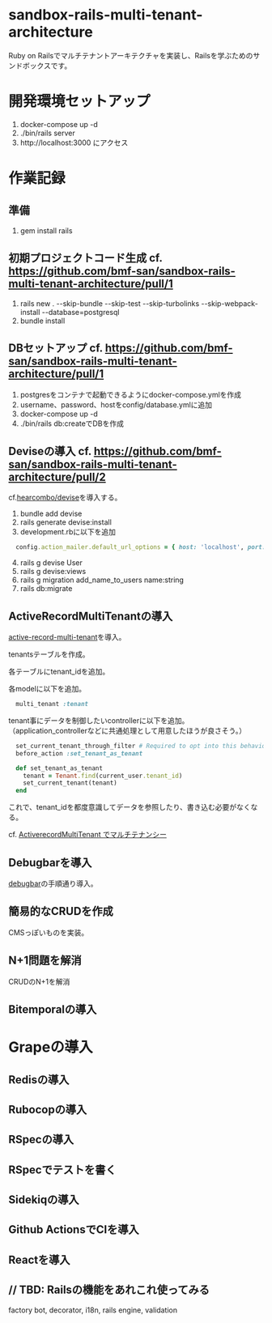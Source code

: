 # sandbox-rails-multi-tenant-architecture
Ruby on Railsでマルチテナントアーキテクチャを実装し、Railsを学ぶためのサンドボックスです。

# 開発環境セットアップ
1. docker-compose up -d
2. ./bin/rails server
3. http://localhost:3000 にアクセス

# 作業記録
## 準備
1. gem install rails

## 初期プロジェクトコード生成 cf. https://github.com/bmf-san/sandbox-rails-multi-tenant-architecture/pull/1
1. rails new . --skip-bundle --skip-test --skip-turbolinks --skip-webpack-install --database=postgresql
2. bundle install

## DBセットアップ cf. https://github.com/bmf-san/sandbox-rails-multi-tenant-architecture/pull/1
1. postgresをコンテナで起動できるようにdocker-compose.ymlを作成
2. username、password、hostをconfig/database.ymlに追加
3. docker-compose up -d
4. ./bin/rails db:createでDBを作成

## Deviseの導入 cf. https://github.com/bmf-san/sandbox-rails-multi-tenant-architecture/pull/2
cf.[hearcombo/devise](https://github.com/heartcombo/devise)を導入する。

1. bundle add devise
2. rails generate devise:install
3. development.rbに以下を追加
```ruby
  config.action_mailer.default_url_options = { host: 'localhost', port: 3000 }
```
4. rails g devise User
5. rails g devise:views
6. rails g migration add_name_to_users name:string
7. rails db:migrate

## ActiveRecordMultiTenantの導入
[active-record-multi-tenant](https://github.com/citusdata/activerecord-multi-tenant?tab=readme-ov-file)を導入。

tenantsテーブルを作成。

各テーブルにtenant_idを追加。

各modelに以下を追加。

```ruby
  multi_tenant :tenant
```

tenant事にデータを制御したいcontrollerに以下を追加。（application_controllerなどに共通処理として用意したほうが良さそう。）

```ruby
  set_current_tenant_through_filter # Required to opt into this behavior
  before_action :set_tenant_as_tenant

  def set_tenant_as_tenant
    tenant = Tenant.find(current_user.tenant_id)
    set_current_tenant(tenant)
  end
```

これで、tenant_idを都度意識してデータを参照したり、書き込む必要がなくなる。

cf. [ActiverecordMultiTenant でマルチテナンシー](https://note.com/yks0406/n/n09c181400561)

## Debugbarを導入
[debugbar](https://debugbar.dev/docs/installation/)の手順通り導入。

## 簡易的なCRUDを作成
CMSっぽいものを実装。

## N+1問題を解消
CRUDのN+1を解消

## Bitemporalの導入

# Grapeの導入

## Redisの導入

## Rubocopの導入

## RSpecの導入

## RSpecでテストを書く

## Sidekiqの導入

## Github ActionsでCIを導入

## Reactを導入

## // TBD: Railsの機能をあれこれ使ってみる
factory bot, decorator, i18n, rails engine, validation